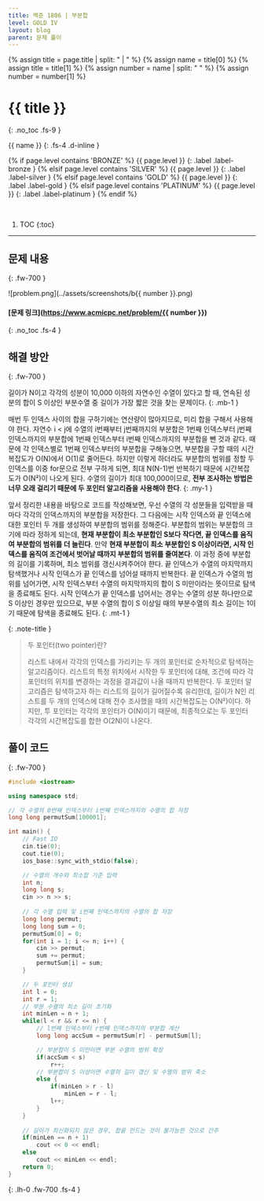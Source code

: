 ```yaml
---
title: 백준 1806 | 부분합
level: GOLD IV
layout: blog
parent: 문제 풀이
---
```

{% assign title = page.title | split: " | " %}
{% assign name = title[0] %}
{% assign title = title[1] %}
{% assign number = name | split: " " %}
{% assign number = number[1] %}

# **{{ title }}**
{: .no_toc .fs-9 }

{{ name }}
{: .fs-4 .d-inline }

{% if page.level contains 'BRONZE' %}
{{ page.level }}
{: .label .label-bronze }
{% elsif page.level contains 'SILVER' %}
{{ page.level }}
{: .label .label-silver }
{% elsif page.level contains 'GOLD' %}
{{ page.level }}
{: .label .label-gold }
{% elsif page.level contains 'PLATINUM' %}
{{ page.level }}
{: .label .label-platinum }
{% endif %}

<br/>

1. TOC
{:toc}

---

## 문제 내용
{: .fw-700 }

![problem.png](../assets/screenshots/b{{ number }}.png)

#### [문제 링크](https://www.acmicpc.net/problem/{{ number }})
{: .no_toc .fs-4 }

## 해결 방안
{: .fw-700 }

<div class="code-example" markdown="1">
길이가 N이고 각각의 성분이 10,000 이하의 자연수인 수열이 있다고 할 때,
연속된 성분의 합이 S 이상인 부분수열 중 길이가 가장 짧은 것을 찾는 문제이다.
{: .mb-1 }

매번 두 인덱스 사이의 합을 구하기에는 연산량이 많아지므로, 미리 합을 구해서 사용해야 한다.
자연수 i < j에 수열의 i번째부터 j번째까지의 부분합은 1번째 인덱스부터 j번째 인덱스까지의 부분합에
1번째 인덱스부터 i번째 인덱스까지의 부분합을 뺀 것과 같다.
때문에 각 인덱스별로 1번째 인덱스부터의 부분합을 구해놓으면, 부분합을 구할 때의 시간 복잡도가 O(N)에서 O(1)로 줄어든다.
하지만 이렇게 하더라도 부분합의 범위를 정할 두 인덱스를 이중 for문으로 전부 구하게 되면,
최대 N(N-1)번 반복하기 때문에 시간복잡도가 O(N²)이 나오게 된다.
수열의 길이가 최대 100,000이므로, **전부 조사하는 방법은 너무 오래 걸리기 때문에 두 포인터 알고리즘을 사용해야 한다**.
{: .my-1 }

앞서 정리한 내용을 바탕으로 코드를 작성해보면,
우선 수열의 각 성분들을 입력받을 때마다 각각의 인덱스까지의 부분합을 저장한다.
그 다음에는 시작 인덱스와 끝 인덱스에 대한 포인터 두 개를 생성하여 부분합의 범위를 정해준다.
부분합의 범위는 부분합의 크기에 따라 정하게 되는데,
**현재 부분합이 최소 부분합인 S보다 작다면, 끝 인덱스를 움직여 부분합의 범위를 더 늘린다**.
만약 **현재 부분합이 최소 부분합인 S 이상이라면, 시작 인덱스를 움직여 조건에서 벗어날 때까지 부분합의 범위를 줄여본다**.
이 과정 중에 부분합의 길이를 기록하며, 최소 범위를 갱신시켜주어야 햔다.
끝 인덱스가 수열의 마지막까지 탐색했거나 시작 인덱스가 끝 인덱스를 넘어설 때까지 반복한다.
끝 인덱스가 수열의 범위를 넘어가면, 시작 인덱스부터 수열의 마지막까지의 합이 S 미만이라는 뜻이므로 탐색을 종료해도 된다.
시작 인덱스가 끝 인덱스를 넘어서는 경우는 수열의 성분 하나만으로 S 이상인 경우만 있으므로,
부분 수열의 합이 S 이상일 때의 부분수열의 최소 길이는 1이기 때문에 탐색을 종료해도 된다.
{: .mt-1 }

{: .note-title }
> 두 포인터(two pointer)란?
>
> 리스트 내에서 각각의 인덱스를 가리키는 두 개의 포인터로 순차적으로 탐색하는 알고리즘이다.
> 리스트의 특정 위치에서 시작한 두 포인터에 대해, 조건에 따라 각 포인터의 위치를 변경하는 과정을 결과값이 나올 때까지 반복한다.
> 두 포인터 알고리즘은 탐색하고자 하는 리스트의 길이가 길어질수록 유리한데,
> 길이가 N인 리스트를 두 개의 인덱스에 대해 전수 조사했을 때의 시간복잡도는 O(N²)이다.
> 하지만, 투 포인터는 각각의 포인터가 O(N)이기 때문에, 최종적으로는 두 포인터 각각의 시간복잡도를 합한 O(2N)이 나온다.
</div>

## 풀이 코드
{: .fw-700 }

```cpp
#include <iostream>

using namespace std;

// 각 수열의 0번째 인덱스부터 i번째 인덱스까지의 수열의 합 저장
long long permutSum[100001];

int main() {
    // Fast IO
    cin.tie(0);
    cout.tie(0);
    ios_base::sync_with_stdio(false);

    // 수열의 개수와 최소합 기준 입력
    int n;
    long long s;
    cin >> n >> s;
    
    // 각 수열 입력 및 i번째 인덱스까지의 수열의 합 저장
    long long permut;
    long long sum = 0;
    permutSum[0] = 0;
    for(int i = 1; i <= n; i++) {
        cin >> permut;
        sum += permut;
        permutSum[i] = sum;
    }

    // 두 포인터 생성
    int l = 0;
    int r = 1;
    // 부분 수열의 최소 길이 초기화
    int minLen = n + 1;
    while(l < r && r <= n) {
        // l번째 인덱스부터 r번째 인덱스까지의 부분합 계산
        long long accSum = permutSum[r] - permutSum[l];

        // 부분합이 S 미만이면 부분 수열의 범위 확장
        if(accSum < s)
            r++;
        // 부분합이 S 이상이면 수열의 길이 갱신 및 수열의 범위 축소
        else {
            if(minLen > r - l)
                minLen = r - l;
            l++;
        }
    }
    
    // 길이가 최신화되지 않은 경우, 합을 만드는 것이 불가능한 것으로 간주
    if(minLen == n + 1)
        cout << 0 << endl;
    else
        cout << minLen << endl;
    return 0;
}
```
{: .lh-0 .fw-700 .fs-4 }